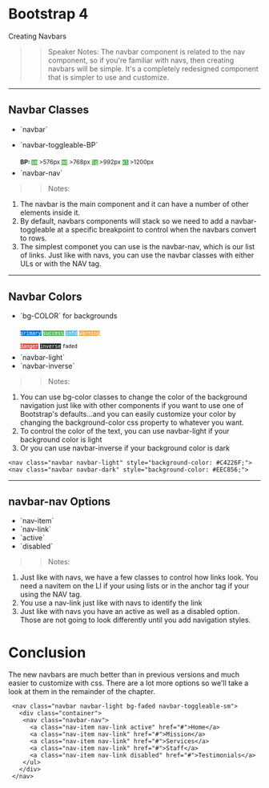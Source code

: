 <!-- .slide: data-state="title" -->
# Bootstrap 4
Creating Navbars

> > Speaker Notes:
The navbar component is related to the nav component, so if you're familiar with navs, then creating navbars will be simple. It's a completely redesigned component that is simpler to use and customize.

---

<!-- .slide: data-state="hasicon" -->

## <i class="fa fa-bars"></i> Navbar Classes
<ul>
	<li class="fragment">`navbar`</li>
	<li class="fragment"><p contenteditable>`navbar-toggleable-BP`</p>
		<small style="line-height: 220%; vertical-align: text-bottom;">
			<b>BP:</b> <code style="background:#5cb85c; color:white;">sm</code> >576px 
			<code style="background:#5cb85c; color:white;">md</code> >768px 
			<code style="background:#5cb85c; color:white;">lg</code> >992px 
			<code style="background:#5cb85c; color:white;">xl</code> >1200px
		</small><br>
	</li>
	<li class="fragment">`navbar-nav`</li>
</ul>


> > Notes:
1. The navbar is the main component and it can have a number of other elements inside it.
1. By default, navbars components will stack so we need to add a navbar-toggleable at a specific breakpoint to control when the navbars convert to rows.
1. The simplest componet you can use is the navbar-nav, which is our list of links. Just like with navs, you can use the navbar classes with either ULs or with the NAV tag.

---

<!-- .slide: data-state="hasicon" -->

## <i class="fa fa-bars"></i> Navbar Colors
<ul>
	<li><p contenteditable>`bg-COLOR` for backgrounds</p>
		<small style="line-height: 220%; vertical-align: text-bottom;"><code style="background:#0275d8; color:white;">primary</code> <code style="background:#5cb85c; color:white;">success</code> <code style="background:#5bc0de; color:white;">info</code> <code style="background:#f0ad4e; color:white;">warning</code><br> <code style="background:#D9534E; color:white;">danger</code> <code style="background:#292b2c; color:white;">inverse</code>  <code style="background:#f7f7f7; color:black;">faded</code></small>
	</li>
	<li class="fragment">`navbar-light`</li>
	<li class="fragment">`navbar-inverse`</li>
</ul>


> > Notes:
1. You can use bg-color classes to change the color of the background navigation just like with other components if you want to use one of Bootstrap's defaults...and you can easily customize your color by changing the background-color css property to whatever you want.
2. To control the color of the text, you can use navbar-light if your background color is light
3. Or you can use navbar-inverse if your background color is dark

`<nav class="navbar navbar-light" style="background-color: #C4226F;">`
`<nav class="navbar navbar-dark" style="background-color: #EEC856;">`

---

<!-- .slide: data-state="hasicon" -->

## <i class="fa fa-bars"></i> navbar-nav Options
<ul>
	<li class="fragment">`nav-item`</li>
	<li class="fragment">`nav-link`</li>
	<li class="fragment">`active`</li>
	<li class="fragment">`disabled`</li>
</ul>


> > Notes:
1. Just like with navs, we have a few classes to control how links look. You need a navitem on the LI if your using lists or in the anchor tag if your using the NAV tag.
1. You use a nav-link just like with navs to identify the link
1. Just like with navs you have an active as well as a disabled option. Those are not going to look differently until you add navigation styles.


# Conclusion
The new navbars are much better than in previous versions and much easier to customize with css. There are a lot more options so we'll take a look at them in the remainder of the chapter.

```
 <nav class="navbar navbar-light bg-faded navbar-toggleable-sm">
   <div class="container">
    <nav class="navbar-nav">
      <a class="nav-item nav-link active" href="#">Home</a>
      <a class="nav-item nav-link" href="#">Mission</a>
      <a class="nav-item nav-link" href="#">Services</a>
      <a class="nav-item nav-link" href="#">Staff</a>
      <a class="nav-item nav-link disabled" href="#">Testimonials</a>
    </ul>   
   </div>
 </nav>
```